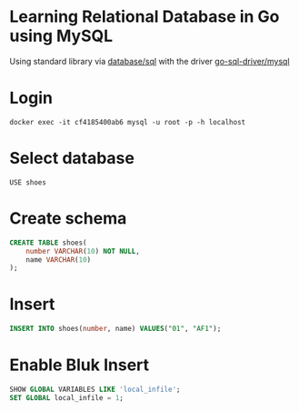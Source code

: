 # Learning Relational Database in Go using MySQL

Using standard library via [database/sql](https://pkg.go.dev/database/sql) with the driver [go-sql-driver/mysql](https://github.com/go-sql-driver/mysql)

# Login
```
docker exec -it cf4185400ab6 mysql -u root -p -h localhost
```

# Select database
```
USE shoes
```

# Create schema
```sql
CREATE TABLE shoes(
    number VARCHAR(10) NOT NULL,
    name VARCHAR(10)
);
```

# Insert
```sql
INSERT INTO shoes(number, name) VALUES("01", "AF1");
```
# Enable Bluk Insert
```sql
SHOW GLOBAL VARIABLES LIKE 'local_infile';
SET GLOBAL local_infile = 1;
```